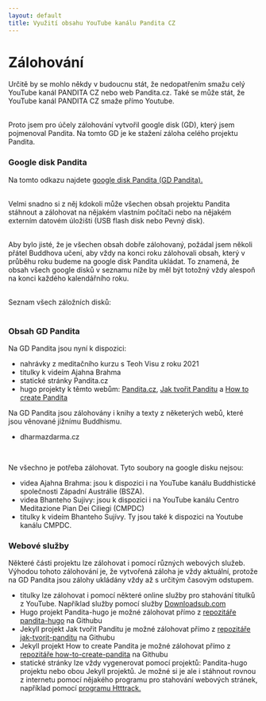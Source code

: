 ```yaml
---
layout: default
title: Využití obsahu YouTube kanálu Pandita CZ
---
```


# Zálohování

Určitě by se mohlo někdy v budoucnu stát, že nedopatřením smažu celý YouTube kanál PANDITA CZ nebo web Pandita.cz. Také se může stát, že YouTube kanál PANDITA CZ smaže přímo Youtube. <br><br>

Proto jsem pro účely zálohování vytvořil google disk (GD), který jsem pojmenoval Pandita. Na tomto GD je ke stažení záloha celého projektu Pandita.

### Google disk Pandita

Na tomto odkazu najdete <a href="https://drive.google.com/drive/u/1/folders/11gL2ab0CPZUdpUUepmwEovLgplyc8VLj">google disk Pandita (GD Pandita).</a><br><br>

Velmi snadno si z něj kdokoli může všechen obsah projektu Pandita stáhnout a zálohovat na nějakém vlastním počítači nebo na nějakém externím datovém úložišti (USB flash disk nebo Pevný disk).<br><br>

Aby bylo jisté, že je všechen obsah dobře zálohovaný, požádal jsem několi přátel Buddhova učení, aby vždy na konci roku zálohovali obsah, který v průběhu roku budeme na google disk Pandita ukládat. To znamená, že obsah všech google disků v seznamu níže by měl být totožný vždy alespoň na konci každého kalendářního roku.<br><br>

Seznam všech záložních disků:<br><br>

### Obsah GD Pandita

Na GD Pandita jsou nyní k dispozici:

<ul>
<li>nahrávky z meditačního kurzu s Teoh Visu z roku 2021</li>
<li>titulky k videím Ajahna Brahma</li>
<li>statické stránky Pandita.cz</li>
<li>hugo projekty k těmto webům: <a href="">Pandita.cz</a>, <a href="">Jak tvořit Panditu</a> a <a href="">How to create Pandita</a></li>
</ul>

<a href=""></a>

Na GD Pandita jsou zálohovány i knihy a texty z něketerých webů, které jsou věnované jižnímu Buddhismu.

<ul>
<li>dharmazdarma.cz</li>
</ul><br>

Ne všechno je potřeba zálohovat. Tyto soubory na google disku nejsou:

<ul>
<li>videa Ajahna Brahma: jsou k dispozici i na YouTube kanálu Buddhistické společnosti Západní Austrálie (BSZA).</li>
<li>videa Bhanteho Sujivy: jsou k dispozici i na YouTube kanálu Centro Meditazione Pian Dei Ciliegi (CMPDC) </li>
<li>titulky k videím Bhanteho Sujívy. Ty jsou také k dispozici na Youtube kanálu CMPDC.</li>
</ul>

### Webové služby

Některé části projektu lze zálohovat i pomocí různých webových služeb. Výhodou tohoto zálohování je, že vytvořená záloha je vždy aktuální, protože na GD Pandita jsou zálohy ukládány vždy až s určitým časovým odstupem.

<ul>
<li>titulky lze zálohovat i pomocí některé online služby pro stahování titulků z YouTube. Například služby pomocí služby <a href="">Downloadsub.com</a></li>

<li class="li-zvetsit-rozestupy">Hugo projekt Pandita-hugo je možné zálohovat přímo z <a href="">repozitáře pandita-hugo</a> na Githubu</li>

<li class="li-zvetsit-rozestupy">Jekyll projekt Jak tvořit Panditu je možné zálohovat přímo z <a href="">repozitáře jak-tvorit-panditu</a> na Githubu</li>

<li class="li-zvetsit-rozestupy">Jekyll projekt How to create Pandita je možné zálohovat přímo z <a href="">repozitáře how-to-create-pandita</a> na Githubu</li>

<li class="li-zvetsit-rozestupy">statické stránky lze vždy vygenerovat pomocí projektů: Pandita-hugo projektu nebo obou Jekyll projektů. Je možné si je ale i stáhnout rovnou z internetu pomocí nějakého programu pro stahování webových stránek, například pomocí <a href="">programu Htttrack.</a></li>

</ul>
